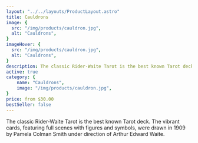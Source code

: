 ```yaml
---
layout: "../../layouts/ProductLayout.astro"
title: Cauldrons
image: {
  src: "/img/products/cauldron.jpg",
  alt: "Cauldrons",
}
imageHover: {
  src: "/img/products/cauldron.jpg",
  alt: "Cauldrons",
}
description: The classic Rider-Waite Tarot is the best known Tarot deck.
active: true
category: {
    name: "Cauldrons",
    image: "/img/products/cauldron.jpg",
}
price: from $30.00
bestSeller: false
---
```


The classic Rider-Waite Tarot is the best known Tarot deck. The vibrant cards, featuring full scenes with figures and symbols, were drawn in 1909 by Pamela Colman Smith under direction of Arthur Edward Waite.